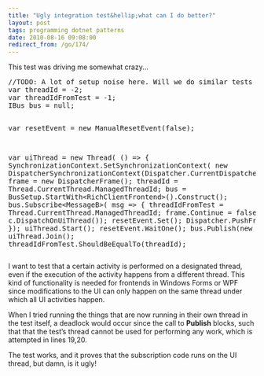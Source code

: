 ```yaml
---
title: "Ugly integration test&hellip;what can I do better?"
layout: post
tags: programming dotnet patterns
date: 2010-08-16 09:08:00
redirect_from: /go/174/
---
```


This test was driving me somewhat crazy...
 <div style="padding-bottom: 0px; margin: 0px; padding-left: 0px; padding-right: 0px; display: inline; float: none; padding-top: 0px" id="scid:812469c5-0cb0-4c63-8c15-c81123a09de7:7dac1a5d-86fa-4216-8163-f664191f1544" class="wlWriterEditableSmartContent"><pre name="code" class="c#">//TODO: A lot of setup noise here. Will we do similar tests again?!
var threadId = -2;
var threadIdFromTest = -1;
IBus bus = null;

var resetEvent = new ManualResetEvent(false);

var uiThread = new Thread(
    () =&gt;
        {
            SynchronizationContext.SetSynchronizationContext(
                new DispatcherSynchronizationContext(Dispatcher.CurrentDispatcher));
            var frame = new DispatcherFrame();
            threadId = Thread.CurrentThread.ManagedThreadId;
            bus = BusSetup.StartWith&lt;RichClientFrontend&gt;().Construct();
            bus.Subscribe&lt;MessageB&gt;(
                msg =&gt;
                    {
                        threadIdFromTest = Thread.CurrentThread.ManagedThreadId;
                        frame.Continue = false;
                    },
                c =&gt; c.DispatchOnUiThread());
            resetEvent.Set();
            Dispatcher.PushFrame(frame);
        });
uiThread.Start();
resetEvent.WaitOne();
bus.Publish(new MessageB());
uiThread.Join();
threadIdFromTest.ShouldBeEqualTo(threadId);</pre></div>

I want to test that a certain activity is performed on a designated thread, even if the execution of the activity happens from a different thread. This kind of functionality is needed for frontends in Windows Forms or WPF since modifications to the UI can only happen on the same thread under which all UI activities happen. 

When I tried running the things that are now running in their own thread in the test itself, a deadlock would occur since the call to **Publish** blocks, such that that the test’s thread cannot be used for performing any work, which is attempted in lines 19,20. 

The test works, and it proves that the subscription code runs on the UI thread, but damn, is it ugly!